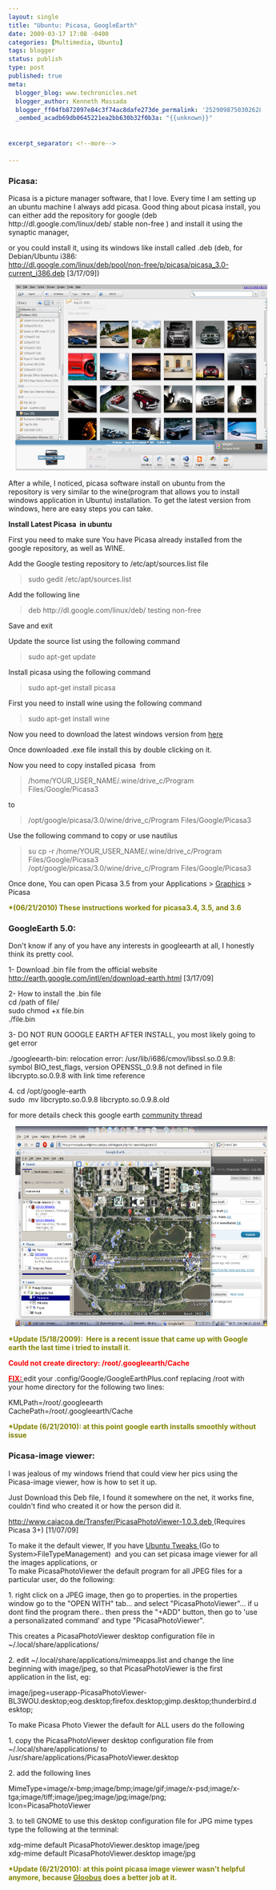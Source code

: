 ```yaml
---
layout: single
title: "Ubuntu: Picasa, GoogleEarth"
date: 2009-03-17 17:08 -0400
categories: [Multimedia, Ubuntu]
tags: blogger
status: publish
type: post
published: true
meta:
  blogger_blog: www.techronicles.net
  blogger_author: Kenneth Massada
  blogger_ff04fb872097e84c3f74ac8dafe273de_permalink: '2529098750302628734'
  _oembed_acadb69db0645221ea2bb630b32f0b3a: "{{unknown}}"


excerpt_separator: <!--more-->

---
```

<h3>Picasa:</h3>
<p>Picasa is a picture manager software, that I love. Every time I am setting up an ubuntu machine I always add picasa. Good thing about picasa install, you can either add the repository for google (deb http://dl.google.com/linux/deb/ stable non-free ) and install it using the synaptic manager,</p>
<p>or you could install it, using its windows like install called .deb (deb, for Debian/Ubuntu i386:<br /><a href="http://dl.google.com/linux/deb/pool/non-free/p/picasa/picasa_3.0-current_i386.deb">http://dl.google.com/linux/deb/pool/non-free/p/picasa/picasa_3.0-current_i386.deb</a> [3/17/09])</p>
<div class="separator" style="clear:both;text-align:center;"><a href="#" style="margin-left:1em;margin-right:1em;"><img border="0" height="372" src="/assets/images/wp/ea845-picasa1.png?w=300" width="640" /></a></div>
<p>After a while, I noticed, picasa software install on ubuntu from the repository is very similar to the wine(program that allows you to install windows application in Ubuntu) installation. To get the latest version from windows, here are easy steps you can take.</p>
<p><strong>Install Latest Picasa  in ubuntu</strong></p>
<p>First you need to make sure You have Picasa already installed from the google repository, as well as WINE.</p>
<p>Add the Google testing repository to /etc/apt/sources.list file<br />
<blockquote>sudo gedit /etc/apt/sources.list</p></blockquote>
<p>Add the following line<br />
<blockquote>deb http://dl.google.com/linux/deb/ testing non-free</p></blockquote>
<p>Save and exit</p>
<p>Update the source list using the following command<br />
<blockquote>sudo apt-get update</p></blockquote>
<p>Install picasa using the following command<br />
<blockquote>sudo apt-get install picasa</p></blockquote>
<p>First you need to install wine using the following command<br />
<blockquote>sudo apt-get install wine</p></blockquote>
<p>Now you need to download the latest windows version from <a href="http://picasa.google.com/" target="_blank">here</a></p>
<p>Once downloaded .exe file install this by double clicking on it.</p>
<p>Now you need to copy installed picasa  from<br />
<blockquote>/home/YOUR_USER_NAME/.wine/drive_c/Program Files/Google/Picasa3</p></blockquote>
<p>to<br />
<blockquote>/opt/google/picasa/3.0/wine/drive_c/Program Files/Google/Picasa3</p></blockquote>
<p>Use the following command to copy or use nautilus<br />
<blockquote>su cp -r /home/YOUR_USER_NAME/.wine/drive_c/Program Files/Google/Picasa3<br />/opt/google/picasa/3.0/wine/drive_c/Program Files/Google/Picasa3</p></blockquote>
<p>Once done, You can open Picasa 3.5 from your Applications &gt; <a href="http://draft.blogger.com/blogger.g?blogID=9218207841285502012#" target="_blank">Graphics</a> &gt; Picasa</p>
<p><strong><span style="color:olive;">*(06/21/2010) These instructions worked for picasa3.4, 3.5, and 3.6</span></strong><br />
<h3>GoogleEarth 5.0:</h3>
<p>Don't know if any of you have any interests in googleearth at all, I honestly think its pretty cool.</p>
<p>1- Download .bin file from the official website <a href="http://earth.google.com/intl/en/download-earth.html">http://earth.google.com/intl/en/download-earth.html</a> [3/17/09]</p>
<p>2- How to install the .bin file<br />cd /path of file/<br />sudo chmod +x file.bin<br />./file.bin</p>
<p>3- DO NOT RUN GOOGLE EARTH AFTER INSTALL, you most likely going to get error</p>
<p>./googleearth-bin: relocation error: /usr/lib/i686/cmov/libssl.so.0.9.8: symbol BIO_test_flags, version OPENSSL_0.9.8 not defined in file libcrypto.so.0.9.8 with link time reference</p>
<p>4. cd /opt/google-earth<br />sudo  mv libcrypto.so.0.9.8 libcrypto.so.0.9.8.old</p>
<p>for more details check this google earth <a href="http://www.google.com/support/forum/p/earth/thread?tid=7b1b524777b9b982&amp;hl=en">community thread</a>
<div class="separator" style="clear:both;text-align:center;"><a href="#" style="margin-left:1em;margin-right:1em;"><img border="0" height="400" src="/assets/images/wp/d0501-googleearth1.png?w=300" width="640" /></a></div>
<p><span style="color:olive;"><strong>*Update (5/18/2009):  Here is a recent issue that came up with Google earth the last time i tried to install it.</strong></span></p>
<p><strong><span style="color:red;">Could not create directory: /root/.googleearth/Cache </span></strong></p>
<p><span style="text-decoration:underline;"><strong><span style="color:red;">FIX:</span> </strong></span>edit your .config/Google/GoogleEarthPlus.conf replacing /root with your home directory for the following two lines:</p>
<p>KMLPath=/root/.googleearth<br />CachePath=/root/.googleearth/Cache</p>
<p><strong><span style="color:olive;">*Update (6/21/2010): at this point google earth installs smoothly without issue</span></strong><br />
<h3>Picasa-image viewer:</h3>
<p>I was jealous of my windows friend that could view her pics using the Picasa-image viewer, how is how to set it up.</p>
<p>Just Download this Deb file, I found it somewhere on the net, it works fine, couldn't find who created it or how the person did it. <a href="http://rfobic.googlepages.com/PicasaPhotoViewer-1.0.2.deb"></a></p>
<p><a href="http://rfobic.googlepages.com/PicasaPhotoViewer-1.0.2.deb">http://www.caiacoa.de/Transfer/PicasaPhotoViewer-1.0.3.deb </a>(Requires Picasa 3+) [11/07/09]</p>
<p>To make it the default viewer, If you have <a href="http://ubuntu-tweak.com/">Ubuntu Tweaks </a>(Go to System&gt;FileTypeManagement)  and you can set picasa image viewer for all the images applications, or<br />To make PicasaPhotoViewer the default program for all JPEG files for a particular user, do the following:</p>
<p>1. right click on a JPEG image, then go to properties. in the properties window go to the "OPEN WITH" tab... and select "PicasaPhotoViewer"... if u dont find the program there.. then press the "+ADD" button, then go to 'use a personalizated command' and type "PicasaPhotoViewer".</p>
<p>This creates a PicasaPhotoViewer desktop configuration file in ~/.local/share/applications/</p>
<p>2. edit ~/.local/share/applications/mimeapps.list and change the line beginning with image/jpeg, so that PicasaPhotoViewer is the first application in the list, eg:</p>
<p>image/jpeg=userapp-PicasaPhotoViewer-BL3WOU.desktop;eog.desktop;firefox.desktop;gimp.desktop;thunderbird.desktop;</p>
<p>To make Picasa Photo Viewer the default for ALL users do the following</p>
<p>1. copy the PicasaPhotoViewer desktop configuration file from ~/.local/share/applications/ to /usr/share/applications/PicasaPhotoViewer.desktop</p>
<p>2. add the following lines</p>
<p>MimeType=image/x-bmp;image/bmp;image/gif;image/x-psd;image/x-tga;image/tiff;image/jpeg;image/jpg;image/png;<br />Icon=PicasaPhotoViewer</p>
<p>3. to tell GNOME to use this desktop configuration file for JPG mime types type the following at the terminal:</p>
<p>xdg-mime default PicasaPhotoViewer.desktop image/jpeg<br />xdg-mime default PicasaPhotoViewer.desktop image/jpg</p>
<p><span style="color:olive;"><strong>*Update (6/21/2010): at this point picasa image viewer wasn't helpful anymore, because </strong></span><a href="http://gloobus.net/"><span style="color:olive;"><strong>Gloobus</strong></span></a><span style="color:olive;"><strong> does a better job at it.</strong></span></p>
